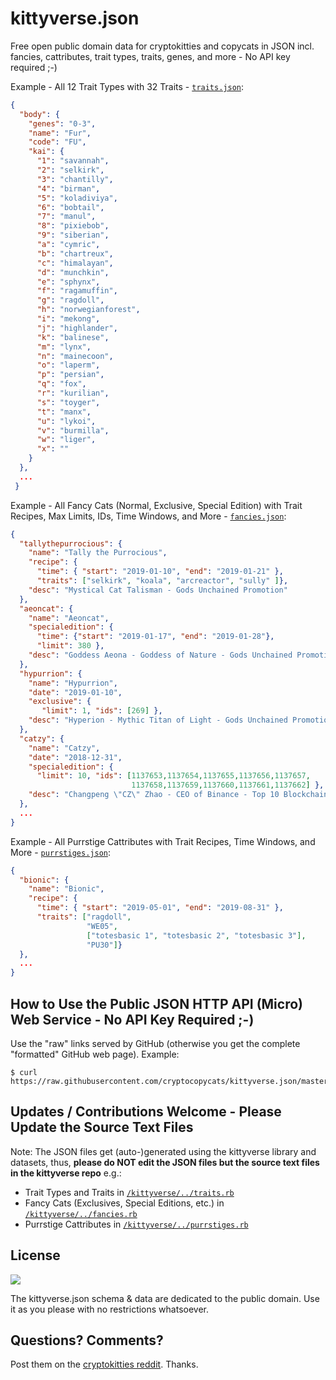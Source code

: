 # kittyverse.json

Free open public domain data for cryptokitties and copycats in JSON incl. fancies, cattributes, trait types, traits, genes, and more - No API key required ;-)


Example - All 12 Trait Types with 32 Traits - [`traits.json`](https://raw.githubusercontent.com/cryptocopycats/kittyverse.json/master/traits.json):

``` json
{
  "body": {
    "genes": "0-3",
    "name": "Fur",
    "code": "FU",
    "kai": {
      "1": "savannah",
      "2": "selkirk",
      "3": "chantilly",
      "4": "birman",
      "5": "koladiviya",
      "6": "bobtail",
      "7": "manul",
      "8": "pixiebob",
      "9": "siberian",
      "a": "cymric",
      "b": "chartreux",
      "c": "himalayan",
      "d": "munchkin",
      "e": "sphynx",
      "f": "ragamuffin",
      "g": "ragdoll",
      "h": "norwegianforest",
      "i": "mekong",
      "j": "highlander",
      "k": "balinese",
      "m": "lynx",
      "n": "mainecoon",
      "o": "laperm",
      "p": "persian",
      "q": "fox",
      "r": "kurilian",
      "s": "toyger",
      "t": "manx",
      "u": "lykoi",
      "v": "burmilla",
      "w": "liger",
      "x": ""
    }
  },
  ...
 }
```

Example - All Fancy Cats (Normal, Exclusive, Special Edition) with Trait Recipes, Max Limits, IDs, Time Windows, and More - [`fancies.json`](https://raw.githubusercontent.com/cryptocopycats/kittyverse.json/master/fancies.json):

``` json
{
  "tallythepurrocious": {
    "name": "Tally the Purrocious",
    "recipe": {
      "time": { "start": "2019-01-10", "end": "2019-01-21" },
      "traits": ["selkirk", "koala", "arcreactor", "sully" ]},
    "desc": "Mystical Cat Talisman - Gods Unchained Promotion"
  },
  "aeoncat": {
    "name": "Aeoncat",
    "specialedition": {
      "time": {"start": "2019-01-17", "end": "2019-01-28"},
      "limit": 380 },
    "desc": "Goddess Aeona - Goddess of Nature - Gods Unchained Promotion"
  },
  "hypurrion": {
    "name": "Hypurrion",
    "date": "2019-01-10",
    "exclusive": {
       "limit": 1, "ids": [269] },
    "desc": "Hyperion - Mythic Titan of Light - Gods Unchained Promotion"
  },
  "catzy": {
    "name": "Catzy",
    "date": "2018-12-31",
    "specialedition": {
      "limit": 10, "ids": [1137653,1137654,1137655,1137656,1137657,
                           1137658,1137659,1137660,1137661,1137662] },
    "desc": "Changpeng \"CZ\" Zhao - CEO of Binance - Top 10 Blockchain Influencer of the Year 2018 by CoinDesk"
  },
  ...
}
```

Example - All Purrstige Cattributes with Trait Recipes, Time Windows, and More - [`purrstiges.json`](https://raw.githubusercontent.com/cryptocopycats/kittyverse.json/master/purrstiges.json):

``` json
{
  "bionic": {
    "name": "Bionic",
    "recipe": {
      "time": { "start": "2019-05-01", "end": "2019-08-31" },
      "traits": ["ragdoll",
                 "WE05",
                 ["totesbasic 1", "totesbasic 2", "totesbasic 3"],
                 "PU30"]}
  },
  ...
}
```


## How to Use the Public JSON HTTP API (Micro) Web Service - No API Key Required ;-)

Use the "raw" links served by GitHub (otherwise you get the complete "formatted" GitHub web page).
Example:

```
$ curl https://raw.githubusercontent.com/cryptocopycats/kittyverse.json/master/traits.json
```


## Updates / Contributions Welcome - Please Update the Source Text Files

Note: The JSON files get (auto-)generated using the kittyverse library and datasets, thus, **please do NOT
edit the JSON files but the source text files in the kittyverse repo** e.g.:

- Trait Types and Traits in [`/kittyverse/../traits.rb`](https://github.com/cryptocopycats/kittyverse/blob/master/lib/kittyverse/config/traits.rb)
- Fancy Cats (Exclusives, Special Editions, etc.) in [`/kittyverse/../fancies.rb`](https://github.com/cryptocopycats/kittyverse/blob/master/lib/kittyverse/config/fancies.rb)
- Purrstige Cattributes in [`/kittyverse/../purrstiges.rb`](https://github.com/cryptocopycats/kittyverse/blob/master/lib/kittyverse/config/purrstiges.rb)



## License

![](https://publicdomainworks.github.io/buttons/zero88x31.png)

The kittyverse.json schema & data are dedicated to the public domain. Use it as you please with no restrictions whatsoever.


## Questions? Comments?

Post them on the [cryptokitties reddit](https://www.reddit.com/r/cryptokitties). Thanks.
